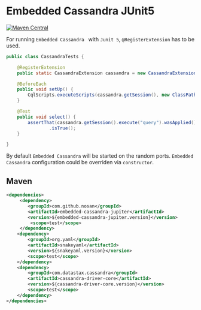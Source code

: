 # Embedded Cassandra JUnit5 
[![Maven Central](https://img.shields.io/maven-central/v/com.github.nosan/embedded-cassandra.svg)](https://maven-badges.herokuapp.com/maven-central/com.github.nosan/embedded-cassandra-jupiter)


For running `Embedded Cassandra ` with `Junit 5`, `@RegisterExtension` has to be used. 

```java
public class CassandraTests {

	@RegisterExtension
	public static CassandraExtension cassandra = new CassandraExtension();

	@BeforeEach
	public void setUp() {
		CqlScripts.executeScripts(cassandra.getSession(), new ClassPathCqlResource("init.cql"));
	}

	@Test
	public void select() {
		assertThat(cassandra.getSession().execute("query").wasApplied())
				.isTrue();
	}

}
```

By default `Embedded Cassandra` will be started on the random ports. `Embedded Cassandra` configuration could be overriden via `constructor`.

## Maven

```xml
<dependencies>
     <dependency>
        <groupId>com.github.nosan</groupId>
        <artifactId>embedded-cassandra-jupiter</artifactId>
        <version>${embedded-cassandra-jupiter.version}</version>
         <scope>test</scope>
     </dependency>
    <dependency>
        <groupId>org.yaml</groupId>
        <artifactId>snakeyaml</artifactId>
        <version>${snakeyaml.version}</version>
        <scope>test</scope>
    </dependency>
    <dependency>
        <groupId>com.datastax.cassandra</groupId>
        <artifactId>cassandra-driver-core</artifactId>
        <version>${cassandra-driver-core.version}</version>
        <scope>test</scope>
    </dependency>   
</dependencies>
```





